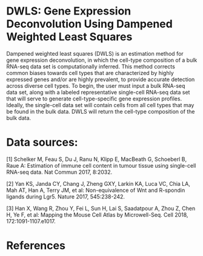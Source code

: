 # DWLS: Gene Expression Deconvolution Using Dampened Weighted Least Squares

Dampened weighted least squares (DWLS) is an estimation method for gene 
expression deconvolution, in which the cell-type composition of a bulk RNA-seq 
data set is computationally inferred. This method corrects common biases 
towards cell types that are characterized by highly expressed genes and/or 
are highly prevalent, to provide accurate detection across diverse cell types. 
To begin, the user must input a bulk RNA-seq data set, along with a labeled 
representative single-cell RNA-seq data set that will serve to generate 
cell-type-specific gene expression profiles. Ideally, the single-cell data 
set will contain cells from all cell types that may be found in the bulk data. 
DWLS will return the cell-type composition of the bulk data.

# Data sources:

[1] Schelker M, Feau S, Du J, Ranu N, Klipp E, MacBeath G, Schoeberl B, Raue 
A: Estimation of immune cell content in tumour tissue using single-cell 
RNA-seq data. Nat Commun 2017, 8:2032. 

[2] Yan KS, Janda CY, Chang J, Zheng GXY, Larkin KA, Luca VC, Chia LA, 
Mah AT, Han A, Terry JM, et al: Non-equivalence of Wnt and R-spondin ligands 
during Lgr5. Nature 2017, 545:238-242. 

[3] Han X, Wang R, Zhou Y, Fei L, Sun H, Lai S, Saadatpour A, Zhou Z, Chen H, 
Ye F, et al: Mapping the Mouse Cell Atlas by Microwell-Seq. Cell 2018, 
172:1091-1107.e1017.

# References

[Tsoucas D, Dong R, Chen H, Zhu Q, Guo G, Yuan GC. Accurate estimation of 
cell-type composition from gene expression data. Nat Commun. 
2019 Jul 5;10(1):2975.]: https://www.nature.com/articles/s41467-019-10802-z
